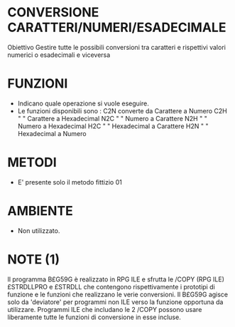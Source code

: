 # CONVERSIONE CARATTERI/NUMERI/ESADECIMALE
Obiettivo
Gestire tutte le possibili conversioni tra caratteri e rispettivi valori numerici o esadecimali e viceversa
# FUNZIONI
-    Indicano quale operazione si vuole eseguire.
-    Le funzioni disponibili sono : 
C2N  converte da Carattere a Numero
C2H    "     "   Carattere a Hexadecimal
N2C    "     "   Numero a Carattere
N2H    "     "   Numero a Hexadecimal
H2C    "     "   Hexadecimal a Carattere
H2N    "     "   Hexadecimal a Numero
# METODI
-    E' presente solo il metodo fittizio 01
# AMBIENTE
-    Non utilizzato.
# NOTE (1)
Il programma B£G59G è realizzato in RPG ILE e sfrutta le /COPY (RPG ILE) £STRDLLPRO e £STRDLL che contengono
rispettivamente i prototipi di funzione e le funzioni che realizzano le verie conversioni. Il B£G59G agisce solo da
'deviatore' per programmi non ILE verso la funzione opportuna da utilizzare. Programmi ILE che includano le 2 /COPY
possono usare liberamente tutte le funzioni di conversione in esse incluse.
